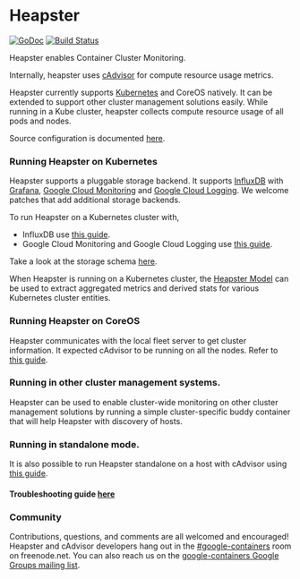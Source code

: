 # Heapster

[![GoDoc](https://godoc.org/k8s.io/heapster?status.svg)](https://godoc.org/k8s.io/heapster) [![Build Status](https://travis-ci.org/GoogleCloudPlatform/heapster.svg?branch=master)](https://travis-ci.org/GoogleCloudPlatform/heapster)

Heapster enables Container Cluster Monitoring. 

Internally, heapster uses [cAdvisor](https://github.com/google/cadvisor) for compute resource usage metrics.

Heapster currently supports [Kubernetes](https://github.com/GoogleCloudPlatform/kubernetes) and CoreOS natively. It can be extended to support other cluster management solutions easily.
While running in a Kube cluster, heapster collects compute resource usage of all pods and nodes.

Source configuration is documented [here](docs/source-configuration.md).

### Running Heapster on Kubernetes
Heapster supports a pluggable storage backend. It supports [InfluxDB](http://influxdb.com) with [Grafana](http://grafana.org/docs/features/influxdb), [Google Cloud Monitoring](https://cloud.google.com/monitoring/) and [Google Cloud Logging](https://cloud.google.com/logging/). We welcome patches that add additional storage backends.

To run Heapster on a Kubernetes cluster with,
- InfluxDB use [this guide](docs/influxdb.md). 
- Google Cloud Monitoring and Google Cloud Logging use [this guide](docs/google.md).

Take a look at the storage schema [here](docs/storage-schema.md).

When Heapster is running on a Kubernetes cluster, the [Heapster Model](docs/model.md)
can be used to extract aggregated metrics and derived stats for various Kubernetes cluster entities.

### Running Heapster on CoreOS
Heapster communicates with the local fleet server to get cluster information. It expected cAdvisor to be running on all the nodes. Refer to [this guide](docs/coreos.md).

### Running in other cluster management systems.

Heapster can be used to enable cluster-wide monitoring on other cluster management solutions by running a simple cluster-specific buddy container that will help Heapster with discovery of hosts.

### Running in standalone mode.

It is also possible to run Heapster standalone on a host with cAdvisor using [this guide](docs/standalone.md).

#### Troubleshooting guide [here](docs/debugging.md)

### Community
Contributions, questions, and comments are all welcomed and encouraged! Heapster and cAdvisor developers hang out in the [#google-containers](http://webchat.freenode.net/?channels=google-containers) room on freenode.net.  You can also reach us on the [google-containers Google Groups mailing list](https://groups.google.com/forum/#!forum/google-containers).
